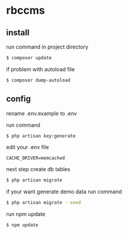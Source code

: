 # rbccms #

## install ##

run command in project directory

```bash
$ composer update
```

if problem with autoload file

```bash
$ composer dump-autoload
```

## config ##

rename .env.example to .env

run command

```bash
$ php artisan key:generate
```


edit your .env file

```
CACHE_DRIVER=memcached

```

next step create db tables

```bash
$ php artisan migrate
```

if your want generate demo data run command

```bash
$ php artisan migrate --seed
```

run npm update

```bash
$ npm update
```